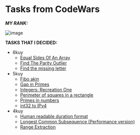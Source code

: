 # Tasks from CodeWars
***MY RANK:***

![image](https://user-images.githubusercontent.com/102251036/173842221-d71b03d5-9a1e-4402-a476-61e3dac672b3.png)

**TASKS THAT I DECIDED:**

* 6kuy
  * [Equal Sides Of An Array](https://github.com/Egermeisterrr/CodeWars/tree/main/Equal%20Sides%20Of%20An%20Array)
  * [Find The Parity Outlier](https://github.com/Egermeisterrr/CodeWars/tree/main/Find%20The%20Parity%20Outlier)
  * [Find the missing letter](https://github.com/Egermeisterrr/CodeWars/tree/main/Find%20the%20missing%20letter)
* 5kuy
  * [Fibo akin](https://github.com/Egermeisterrr/CodeWars/tree/main/Fibo%20akin)
  * [Gap in Primes](https://github.com/Egermeisterrr/CodeWars/tree/main/Gap%20in%20Primes)
  * [Integers: Recreation One](https://github.com/Egermeisterrr/CodeWars/tree/main/Integers:%20Recreation%20One)
  * [Perimeter of squares in a rectangle](https://github.com/Egermeisterrr/CodeWars/tree/main/Perimeter%20of%20squares%20in%20a%20rectangle)
  * [Primes in numbers](https://github.com/Egermeisterrr/CodeWars/tree/main/Primes%20in%20numbers)
  * [int32 to IPv4](https://github.com/Egermeisterrr/CodeWars/tree/main/int32%20to%20IPv4)
* 4kuy
  * [Human readable duration format](https://github.com/Egermeisterrr/CodeWars/tree/main/Human%20readable%20duration%20format)
  * [Longest Common Subsequence (Performance version)](https://github.com/Egermeisterrr/CodeWars/tree/main/Longest%20Common%20Subsequence%20(Performance%20version))
  * [Range Extraction](https://github.com/Egermeisterrr/CodeWars/tree/main/Range%20Extraction)
